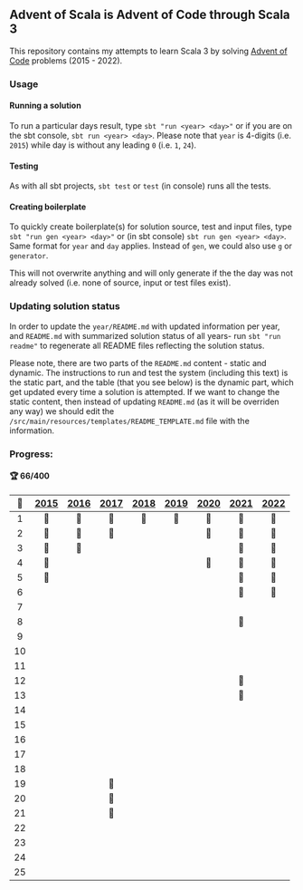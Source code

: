 ## Advent of Scala is Advent of Code through Scala 3

This repository contains my attempts to learn Scala 3 by solving [Advent of Code](http://adventofcode.com) problems (2015 - 2022).

### Usage

#### Running a solution

To run a particular days result, type `sbt "run <year> <day>"` or if you are on the sbt console, `sbt run <year> <day>`. Please note that `year` is 4-digits (i.e. `2015`) while day is without any leading `0` (i.e. `1`, `24`).

#### Testing

As with all sbt projects, `sbt test` or `test` (in console) runs all the tests.

#### Creating boilerplate

To quickly create boilerplate(s) for solution source, test and input files, type `sbt "run gen <year> <day>"` or (in sbt console) `sbt run gen <year> <day>`. Same format for `year` and `day` applies. Instead of `gen`, we could also use `g` or `generator`. 

This will not overwrite anything and will only generate if the the day was not already solved (i.e. none of source, input or test files exist).

### Updating solution status

In order to update the `year/README.md` with updated information per year, and `README.md` with summarized solution status of all years- run `sbt "run readme"` to regenerate all README files reflecting the solution status.

Please note, there are two parts of the `README.md` content - static and dynamic. The instructions to run and test the system (including this text) is the static part, and the table (that you see below) is the dynamic part, which get updated every time a solution is attempted. If we want to change the static content, then instead of updating `README.md` (as it will be overriden any way) we should edit the `/src/main/resources/templates/README_TEMPLATE.md` file with the information. 

### Progress:

#### :trophy: 66/400

|:calendar:|[2015](/src/main/scala/advent_of_scala/2015)|[2016](/src/main/scala/advent_of_scala/2016)|[2017](/src/main/scala/advent_of_scala/2017)|[2018](/src/main/scala/advent_of_scala/2018)|[2019](/src/main/scala/advent_of_scala/2019)|[2020](/src/main/scala/advent_of_scala/2020)|[2021](/src/main/scala/advent_of_scala/2021)|[2022](/src/main/scala/advent_of_scala/2022)|
|:-:| :---: | :---: | :---: | :---: | :---: | :---: | :---: | :---: |
|1|:1st_place_medal:|:1st_place_medal:|:1st_place_medal:|:1st_place_medal:|:1st_place_medal:|:1st_place_medal:|:1st_place_medal:|:1st_place_medal:|
|2|:1st_place_medal:|:1st_place_medal:|:1st_place_medal:|||:1st_place_medal:|:1st_place_medal:|:1st_place_medal:|
|3|:1st_place_medal:|:1st_place_medal:|||||:1st_place_medal:|:1st_place_medal:|
|4|:1st_place_medal:|||||:1st_place_medal:|:1st_place_medal:|:1st_place_medal:|
|5|:1st_place_medal:||||||:1st_place_medal:|:1st_place_medal:|
|6|||||||:1st_place_medal:|:1st_place_medal:|
|7|||||||||
|8|||||||:1st_place_medal:||
|9|||||||||
|10|||||||||
|11|||||||||
|12|||||||:1st_place_medal:||
|13|||||||:1st_place_medal:||
|14|||||||||
|15|||||||||
|16|||||||||
|17|||||||||
|18|||||||||
|19|||:1st_place_medal:||||||
|20|||:1st_place_medal:||||||
|21|||:1st_place_medal:||||||
|22|||||||||
|23|||||||||
|24|||||||||
|25|||||||||